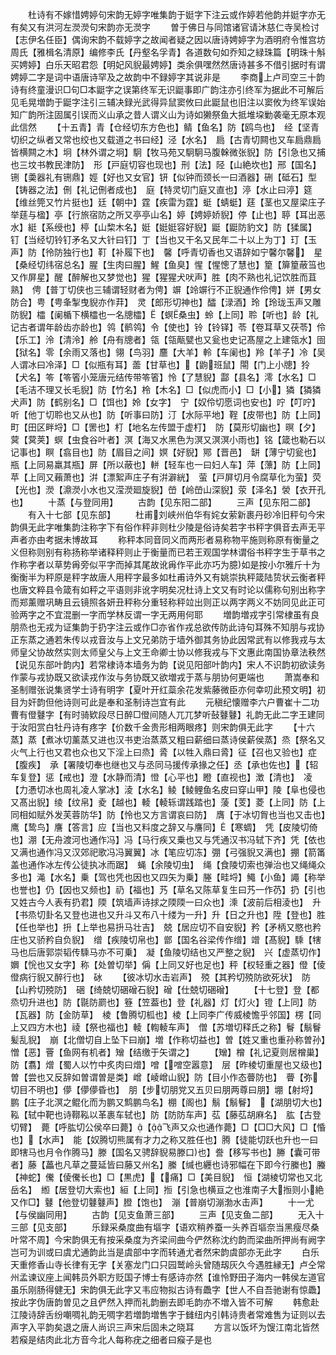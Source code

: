 <!-- { "loadSidebar": true } -->
　　杜诗有不嫁惜娉婷句宋韵无婷字唯集韵于娗字下注云或作婷若他韵并娗字亦无有矣又有洪河左濙濙句宋韵亦无濙字
　　曽于佛日与同馆诸官请沐慈仁寺吴检讨【志伊名任臣】偶询宋韵不载婷字之故闻者疑之因以唐诗娉婷字为酒明府令惟宫坊周氏【雅楫名清原】编修李氏【丹壑名孚青】各道数句如乔知之緑珠篇【明珠十斛买娉婷】白乐天昭君怨【明妃风貎最娉婷】类余俱嘿然然唐诗甚多不借引据时有谓娉婷二字是词中语唐诗罕及之故韵中不録婷字其说非是
　　李商上卢司空三十韵诗有终童漫识□句□本鼮字之误第终军无识鼮事即广韵注亦引终军为据此不可解后见毛晃増韵于鼮字注引三辅决録光武得异鼠窦攸曰此鼮鼠也旧注以窦攸为终军误始知广韵所注固属引误而义山承之昔人谓义山为诗如獭祭鱼大抵堆垜勦袭毫无原本观此信然
　　【十五青】青【仓经切东方色也】鲭【鱼名】防【鸥鸟也】　经【坚青切织之纵者又常也绞也又载道之书曰经】泾【水名】　扃【古青切闗也又车扃鼎扃皆横闗之木】坰【林外谓之坰】駉【牧马苑又駉駉马腹榦微张貎】防【引急也又捕也三坟书教民津防】　形【戸庭切容也现也】刑【法】陉【山絶坎也】邢【国名】铏【羮器礼有铏鼎】娙【好也又女官】钘【似钟而颈长一曰酒器】硎【砥石】型【铸器之法】侀【礼记侀者成也】　庭【特灵切门庭又直也】渟【水止曰渟】筵【维丝筦又竹片挺也】廷【朝中】霆【疾雷为霆】蜓【蜻蜓】莛【茎也又屋梁庄子举莛与楹】亭【行旅宿防之所又亭亭山名】婷【娉婷娇貎】停【止也】聤【耳出恶水】綎【系绶也】楟【山棃木名】娗【娗娗容好貎】鼮【鼮防豹文】防【猱属】　钉【当经切铃钉矛名又大针曰钉】丁【当也又干名又民年二十以上为丁】玎【玉声】防【彾防独行也】靪【补履下也】　馨【呼青切香也又语辞如宁馨尔馨】　星【桑经切纬宿总名】腥【生肉曰腥】鯹【鱼臭】惺【惺憁了慧也】篂【箳篂蔽筜也又作屏星】醒【醉解也又梦觉也】猩【猩猩犬吠声】胜【肉不熟也礼记饮胜而苴熟】　俜【普丁切侠也三辅谓轻财者为俜】竮【竛竮行不正貎通作伶俜】姘【男女防合】甹【甹夆掣曳貎亦作荓】　灵【郎形切神也】醽【渌酒】玲【玲珑玉声又雕防貎】櫺【阑楯下横櫺也一名牕櫺】【螟桑虫】蛉【上同】聆【听也】龄【礼记古者谓年龄齿亦龄也】鸰【鹡鸰】令【使也】铃【铃铎】苓【卷耳草又茯苓】伶【乐工】泠【清泠】舲【舟有牕者】瓴【瓴甋甓也又瓮也史记髙屋之上建瓴水】囹【狱名】零【余雨又落也】翎【鸟羽】麢【大羊】軨【车阑也】羚【羊子】冷【吴人谓冰曰冷泽】□【似瓶有耳】蘦【甘草也】【鼩班鼠】閝【门上小牕】狑【犬名】笭【笭箵小笼唐元结传带笭箵】怜【了慧貎】酃【县名】澪【水名】□【毛洁不理又长毛貎】防【竹名】柃【木名】□【似虎而小】□【小】獜【獜獜犬声】防【鹤别名】□【饵也】姈【女字】　宁【奴伶切愿词也安也】咛【叮咛】　听【他丁切聆也又从也】防【听事曰防】汀【水际平地】鞓【皮带也】防【上同】町【田区畔埒】□【罟也】朾【地名左传盟于虚朾】　防【莫形切幽也】暝【夕】蓂【蓂荚】螟【虫食谷叶者】溟【海又水黑色为溟又溟溟小雨也】铭【箴也勒石以记事也】瞑【翕目也】防【眉目之间】嫇【好貎】鄍【晋邑】　缾【薄宁切瓮也】瓶【上同易羸其瓶】屏【所以蔽也】軿【轻车也一曰妇人车】萍【薸】防【上同】苹【上同又藾萧也】洴【漂絮声庄子有洴澼絖】　萤【戸屏切月令腐草化为萤】荧【光也】濙【濎濙小水也又滢濙廻旋貎】嵤【岭嵤山深貎】荥【泽名】褮【衣开孔也】
　　十蒸【与登同用】
　　古韵【见东阳二部】
　　三声【见东阳二部】
　　有入十七部【见东部】
　　杜甫刘峡州伯华有姹女萦新裹丹砂冷旧秤句今宋韵俱无此字唯集韵注称字下有俗作秤非则杜少陵是俗诗矣若字书秤字俱音去声无平声者亦由考据未博故耳
　　称秤本同音同义而两形者易称物平施则称原有衡量之义但称则别有称扬称举诸释秤则止于衡量而已若王观国学林谓俗书秤字生于草书之作称字者以草势爯旁似平字而掉其尾故讹爯作平此亦巧为臆如是按小尔雅斤十为衡衡半为秤原是秤字故唐人用秤字最多如杜甫诗外又有姚崇执秤箴陆贽状云衡者秤也唐文粹县令箴有如秤之平语则非讹字明矣况杜诗上文又有时论以儒称句别出称字而郑薰赠巩畴且云镜照各妍丑秤称分重轻称秤竝出则正以两字两义不妨同见此正可验两字之不宜混删一字而学林反谓一字无两用何耶
　　増韵増戎字引常棣虽有良朋烝也无戎为证集韵于扔字注云或作□亦省作戎总欲传防此诗句耳殊不知朋与戎协正东蒸之通若朱传以戎音汝与上文兄弟防于墙外御其务协此因常武有以修我戎与太师皇父协故然实则太师皇父与上文王命卿士协以修我戎与下文惠此南国协章法秩然【说见东部叶韵内】若常棣诗本墙务为韵【说见阳部叶韵内】宋人不识韵初欲读务作蒙与戎协既又欲读戎作汝与务协既又欲増戎于蒸与朋协何更端也
　　萧嵩奉和圣制赠张说集贤学士诗有明字【夏叶开红蘂余花发紫藤微臣亦何幸叨此预文明】初目为奸韵但他诗则可此是奉和圣制诗岂宜有此
　　元稹纪懐赠李六户曹崔十二功曹有僜鼟字【有时骑欵段尽日醉□僜间随人兀兀梦听鼔鼟鼟】礼韵无此二字王建同于汝阳赏白牡丹诗有疼字【价数千金贵形相两眼疼】则宋韵俱无此字
　　【十六蒸】蒸【煮冰切薰蒸又进也汉书吏治蒸蒸又粗曰薪细曰蒸诗侯薪侯蒸】烝【祭名又火气上行也又君也众也又下淫上曰烝】脀【以牲入鼎曰脀】征【召也又验也】症【腹疾】　承【署陵切奉也继也又与丞同马援传承掾之任】丞【承也佐也】【轺车复登】惩【戒也】澄【水静而清】憕【心平也】瞪【直视也】澂【清也】　凌【力慿切冰也周礼凌人掌冰】淩【水名】鲮【鲮鲤鱼名皮曰穿山甲】陵【阜也侵也又髙出貎】绫【纹帛】夌【越也】輘【輘轹谓践踏也】蔆【芰】菱【上同】防【上同相如赋外发芙蓉防华】防【怜也又方言谓哀曰防】　膺【于冰切胷也当也又击也】鹰【鸷鸟】譍【答言】应【当也又料度之辞又与譍同】【寒蜩】　凭【皮陵切倚也】淜【无舟渡河也通作冯】冯【马行疾又乗也又与凭通汉书冯轼下齐】凭【依也又满也通作冯又汉郊祀歌冯冯翼翼】冰【笔应切冻】弸【弓强貎又满也】掤【箭筩盖也通作冰左传公徒执冰而踞】　蝇【余陵切虫】　绳【食陵切索也弹治也又绳绳众多也】渑【水名】乗【驾也凭也因也又四矢为乗】塍【畦埒】鱦【小鱼】譝【称举也誉也】仍【因也又频也】礽【福也】艿【草名又陈草复生曰艿一作芿】扔【引也又姓古今人表有扔君】陾【筑墙声诗捄之陾陾一曰众也】溗【波前后相淩也】　升【书烝切卦名又登也进也又升斗又布八十缕为一升】升【日之升也】陞【登也】胜【任也举也】抍【上举也易抍马壮吉】　兢【居应切不自安貎】矜【矛柄又愍也矜庄也又骄矜自负貎】　缯【疾陵切帛也】鄫【国名谷梁传作缯】竲【髙貎】騬【犗马也后唐郭崇韬传騬马亦不可乗】　凝【鱼陵切结也又严整之貎】　兴【虚蒸切作】嬹【恱也又女字】称【处曽切举】偁【上同又好也足也】秤【权轻重之器】僜【倰僜病行貎又醉行也】　砅
　　【彼冰切水击岩声】　殑【其矜切殑防欲死状】　防【山矜切殑防】　硱【绮兢切硱磳石貎】磳【仕兢切硱磳】
　　【十七登】登【都烝切升进也】防【毾防罽也】簦【笠葢也】登【礼器】灯【灯火】镫【上同】防【瓦器】防【金防草】　棱【鲁腾切柧也】棱【上同李广传威棱憺乎邻国】楞【同上又四方木也】祾【祭也福也】輘【輷輘车声】　僧【苏増切释氏之称】鬙【鬅鬙髪乱貎】　崩【北僧切自上坠下曰崩】増【作称切益也】曽【姓又重也重孙称曽孙】憎【恶】罾【鱼网有机者】矰【结缴于矢谓之】
　　【矰】橧【礼记夏则居橧巢】防【翥】熷【蜀人以竹中炙肉曰熷】噌【噌空嚣意】　层【昨棱切重屋也又级也】曽【尝也又反辞如曽谓曽是类】嶒【崚嶒山貎】防【目小作态瞢防也】　瞢【弥切目不明也】儚【儚儚昏也】　朋【步切朋党又五贝曰朋两尊曰朋】堋【射埒】鹏【庄子北溟之鲲化而为鹏又鹪鹏鸟名】棚【阁也】鬅【鬅鬙】　【湖朋切大也】鞃【轼中靶也诗鞹鞃以革裹车轼也】防【防防车声】苰【藤苰胡麻名】　肱【古登切臂】　薨【呼肱切公侯卒曰薨】【飞声又众也通作薨】□【□□大风】□【惛也】【水声】　能【奴腾切熊属有才力之称又胜任也】腾【徒能切跃也升也一曰即犗马也月令作腾马】滕【国名又骋辞貎易滕口也】誊【移写书也】幐【囊可带者】藤【藟也凡草之蔓延皆曰藤又州名】縢【缄也纒也诗邪幅在下即今行縢也】螣【神蛇】儯【倰儯长也】□【黒虎】【痛】□【美目貎】　恒【湖棱切常也又北岳名】　縆【居登切大索也】絙【上同】搄【引急也横亘之也淮南子大搄则小絶又作□】鼟【他登切鼟鼟声】膯【饱也】　漰【普崩切漰渤水击声】
　　十一尤【与侯幽同用】
　　古韵【见支鱼萧三部】
　　三声【见支鱼二部】
　　无入十三部【见支部】
　　乐録采桑度曲有塸字【语欢稍养蚕一头养百塸奈当黑瘦尽桑叶常不周】今宋韵俱无有按采桑度为齐梁间曲今俨然称沈约韵而梁曲所押尚有阙字岂可为训或曰虞尤通韵此当是虞部中字而转通尤者然宋韵虞部亦无此字
　　白乐天重修香山寺长律有无字【关塞龙门口只园鹫岭头曾随刼灰久今遇胜縁无】卢仝常州孟谏议座上闻韩员外职方贬国子博士有感诗亦然【谁怜野田子海内一韩侯左道官虽乐刚肠得健无】宋韵俱无此字又韦应物拟古诗有飍字【世人不自吾驰谢有惊飍】按此字伪唐韵曽见之且俨然入押而礼韵删去即毛韵亦不増入皆不可解
　　韩愈赴江陵诗辞舌纷嘲啁礼韵无啁字若増韵増售字于雠纽内引韩诗贵者常难售为证则以去声字入平韵矣退之唐人尚识三声宋后固未之晓耳
　　方言以饭坏为馊江南北皆然若瘊是结肉此北方音今北人每称疣之细者曰瘊子是也
